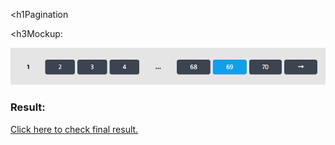 <h1Pagination</h1>

<h3Mockup:</h3>

![Footer](02.pagination.png)

<h3>Result:</h3>

[Click here to check final result.](https://nervous-rosalind-6a086d.netlify.app/)
